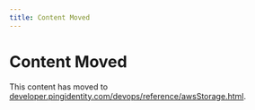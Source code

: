 ```yaml
---
title: Content Moved
---
```

# Content Moved

This content has moved to [developer.pingidentity.com/devops/reference/awsStorage.html](https://developer.pingidentity.com/devops/reference/awsStorage.html).

